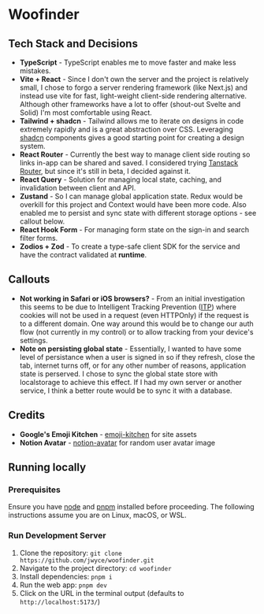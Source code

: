 # Woofinder

## Tech Stack and Decisions

- **TypeScript** - TypeScript enables me to move faster and make less mistakes.
- **Vite + React** - Since I don't own the server and the project is relatively small, I chose to
  forgo a server rendering framework (like Next.js) and instead use vite for fast, light-weight
  client-side rendering alternative. Although other frameworks have a lot to offer (shout-out Svelte
  and Solid) I'm most comfortable using React.
- **Tailwind + shadcn** - Tailwind allows me to iterate on designs in code extremely rapidly and is
  a great abstraction over CSS. Leveraging [shadcn](https://ui.shadcn.com/) components gives a good
  starting point for creating a design system.
- **React Router** - Currently the best way to manage client side routing so links in-app can be
  shared and saved. I considered trying [Tanstack Router](https://tanstack.com/router/v1), but since
  it's still in beta, I decided against it.
- **React Query** - Solution for managing local state, caching, and invalidation between client and
  API.
- **Zustand** - So I can manage global application state. Redux would be overkill for this project
  and Context would have been more code. Also enabled me to persist and sync state with different
  storage options - see callout below.
- **React Hook Form** - For managing form state on the sign-in and search filter forms.
- **Zodios + Zod** - To create a type-safe client SDK for the service and have the contract
  validated at **runtime**.

## Callouts

- **Not working in Safari or iOS browsers?** - From an initial investigation this seems to be due to
  Intelligent Tracking Prevention
  ([ITP](https://webkit.org/blog/7675/intelligent-tracking-prevention/#:~:text=Intelligent%20Tracking%20Prevention%20collects%20statistics,%2C%20clicks%2C%20and%20text%20entries))
  where cookies will not be used in a request (even HTTPOnly) if the request is to a different
  domain. One way around this would be to change our auth flow (not currently in my control) or to
  allow tracking from your device's settings.
- **Note on persisting global state** - Essentially, I wanted to have some level of persistance when
  a user is signed in so if they refresh, close the tab, internet turns off, or for any other number
  of reasons, application state is perserved. I chose to sync the global state store with
  localstorage to achieve this effect. If I had my own server or another service, I think a better
  route would be to sync it with a database.

## Credits

- **Google's Emoji Kitchen** - [emoji-kitchen](https://github.com/xsalazar/emoji-kitchen) for site
  assets
- **Notion Avatar** - [notion-avatar](https://github.com/mayandev/notion-avatar) for random user
  avatar image

## Running locally

### Prerequisites

Ensure you have [node](https://nodejs.org/en) and [pnpm](https://pnpm.io/) installed before
proceeding. The following instructions assume you are on Linux, macOS, or WSL.

### Run Development Server

1. Clone the repository: `git clone https://github.com/jwyce/woofinder.git`
2. Navigate to the project directory: `cd woofinder`
3. Install dependencies: `pnpm i`
4. Run the web app: `pnpm dev`
5. Click on the URL in the terminal output (defaults to `http://localhost:5173/`)
